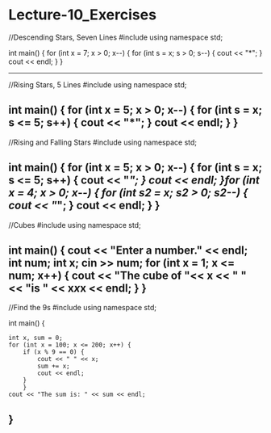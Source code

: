 # Lecture-10_Exercises
//Descending Stars, Seven Lines
#include <iostream>
using namespace std;

int main()
{
	for (int x = 7; x > 0; x--) {
		for (int s = x; s > 0; s--) {
			cout << "*";
		}
		cout << endl;
	}
}
  
  --------------------------------------------
//Rising Stars, 5 Lines
#include <iostream>
using namespace std;

int main()
{
	for (int x = 5; x > 0; x--) {
		for (int s = x; s <= 5; s++) {
			cout << "*";
		}
		cout << endl;
	}
}
-----------------------------------------------
//Rising and Falling Stars
#include <iostream>
using namespace std;

int main()
{
	for (int x = 5; x > 0; x--) {
		for (int s = x; s <= 5; s++) {
			cout << "*";
		}
		cout << endl;
	}for (int x = 4; x > 0; x--) {
		for (int s2 = x; s2 > 0; s2--) {
			cout << "*";
		}
		cout << endl;
	}
}
----------------------------------------------
//Cubes
#include <iostream>
using namespace std;

int main() {
	cout << "Enter a number." << endl;
	int num;
	int x;
	cin >> num;
	for (int x = 1; x <= num; x++) {
		cout << "The cube of "<< x << " " << "is " << x*x*x << endl;
	}
}
-------------------------------------------------
//Find the 9s
#include <iostream>
using namespace std;

int main()
{

	int x, sum = 0;
	for (int x = 100; x <= 200; x++) {
		if (x % 9 == 0) {
			cout << " " << x;
			sum += x;
			cout << endl;
		}
		}
	cout << "The sum is: " << sum << endl;
}
-------------------------------------------------

